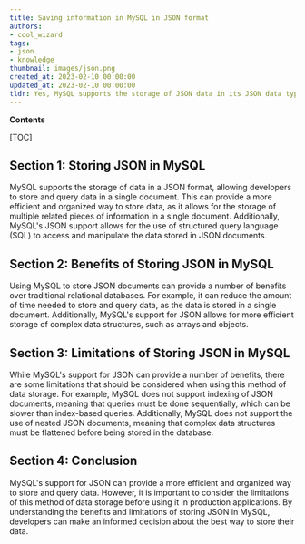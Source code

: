 ```yaml
---
title: Saving information in MySQL in JSON format
authors:
- cool_wizard
tags:
- json
- knowledge
thumbnail: images/json.png
created_at: 2023-02-10 00:00:00
updated_at: 2023-02-10 00:00:00
tldr: Yes, MySQL supports the storage of JSON data in its JSON data type.
---
```


**Contents**

[TOC]

## Section 1: Storing JSON in MySQL

MySQL supports the storage of data in a JSON format, allowing developers to store and query data in a single document. This can provide a more efficient and organized way to store data, as it allows for the storage of multiple related pieces of information in a single document. Additionally, MySQL's JSON support allows for the use of structured query language (SQL) to access and manipulate the data stored in JSON documents.

## Section 2: Benefits of Storing JSON in MySQL

Using MySQL to store JSON documents can provide a number of benefits over traditional relational databases. For example, it can reduce the amount of time needed to store and query data, as the data is stored in a single document. Additionally, MySQL's support for JSON allows for more efficient storage of complex data structures, such as arrays and objects.

## Section 3: Limitations of Storing JSON in MySQL

While MySQL's support for JSON can provide a number of benefits, there are some limitations that should be considered when using this method of data storage. For example, MySQL does not support indexing of JSON documents, meaning that queries must be done sequentially, which can be slower than index-based queries. Additionally, MySQL does not support the use of nested JSON documents, meaning that complex data structures must be flattened before being stored in the database.

## Section 4: Conclusion

MySQL's support for JSON can provide a more efficient and organized way to store and query data. However, it is important to consider the limitations of this method of data storage before using it in production applications. By understanding the benefits and limitations of storing JSON in MySQL, developers can make an informed decision about the best way to store their data.
